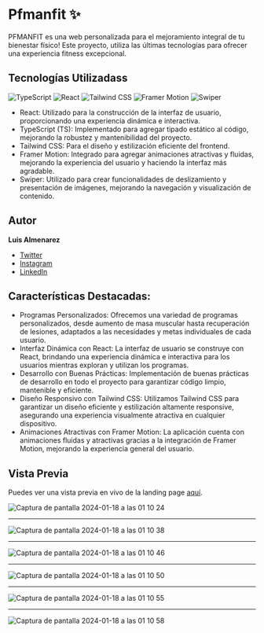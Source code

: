 # Pfmanfit ✨

PFMANFIT es una web personalizada para el mejoramiento integral de tu bienestar físico! Este proyecto, utiliza las últimas tecnologías para ofrecer una experiencia fitness excepcional.

## Tecnologías Utilizadass
![TypeScript](https://img.shields.io/badge/-TypeScript-3178c6?style=flat&logo=typescript&logoColor=white)
![React](https://img.shields.io/badge/-React-61dafb?style=flat&logo=react&logoColor=white)
![Tailwind CSS](https://img.shields.io/badge/-Tailwind_CSS-38b2ac?style=flat&logo=tailwind-css&logoColor=white)
![Framer Motion](https://img.shields.io/badge/-Framer_Motion-0055FF?style=flat&logo=framer&logoColor=white)
![Swiper](https://img.shields.io/badge/-Swiper-6332f6?style=flat&logo=swiper&logoColor=white)


- React: Utilizado para la construcción de la interfaz de usuario, proporcionando una experiencia dinámica e interactiva.
- TypeScript (TS): Implementado para agregar tipado estático al código, mejorando la robustez y mantenibilidad del proyecto.
- Tailwind CSS: Para el diseño y estilización eficiente del frontend.
- Framer Motion: Integrado para agregar animaciones atractivas y fluidas, mejorando la experiencia del usuario y haciendo la interfaz más agradable.
- Swiper: Utilizado para crear funcionalidades de deslizamiento y presentación de imágenes, mejorando la navegación y visualización de contenido.


## Autor

**Luis Almenarez**

- [Twitter](https://twitter.com/_luisalmenarez)
- [Instagram](https://www.instagram.com/_luisalmenarez/)
- [LinkedIn](https://www.linkedin.com/in/luisalmenarez/)

## Características Destacadas:

 - Programas Personalizados: Ofrecemos una variedad de programas personalizados, desde aumento de masa muscular hasta recuperación de lesiones, adaptados a las necesidades y metas individuales de cada usuario.
 - Interfaz Dinámica con React: La interfaz de usuario se construye con React, brindando una experiencia dinámica e interactiva para los usuarios mientras exploran y utilizan los programas.
 - Desarrollo con Buenas Prácticas: Implementación de buenas prácticas de desarrollo en todo el proyecto para garantizar código limpio, mantenible y eficiente.
 - Diseño Responsivo con Tailwind CSS: Utilizamos Tailwind CSS para garantizar un diseño eficiente y estilización altamente responsive, asegurando una experiencia visualmente atractiva en cualquier dispositivo.
 - Animaciones Atractivas con Framer Motion: La aplicación cuenta con animaciones fluidas y atractivas gracias a la integración de Framer Motion, mejorando la experiencia general del usuario.

## Vista Previa

Puedes ver una vista previa en vivo de la landing page [aquí](https://pfmanfit.vercel.app).

![Captura de pantalla 2024-01-18 a las 01 10 24](https://github.com/luisalmenarez/pfmanfit/assets/125621759/f3138607-6a94-428b-bd45-f36e43283e6e)


<hr>

![Captura de pantalla 2024-01-18 a las 01 10 38](https://github.com/luisalmenarez/pfmanfit/assets/125621759/119721ff-2997-46b6-ab38-9dc2e48efefc)

<hr>

![Captura de pantalla 2024-01-18 a las 01 10 46](https://github.com/luisalmenarez/pfmanfit/assets/125621759/452cbc57-0e7b-4e0b-962c-bd8d2d986fae)

<hr>

![Captura de pantalla 2024-01-18 a las 01 10 50](https://github.com/luisalmenarez/pfmanfit/assets/125621759/287756b5-a741-45b7-afb3-baf66a233a45)

<hr>

![Captura de pantalla 2024-01-18 a las 01 10 55](https://github.com/luisalmenarez/pfmanfit/assets/125621759/1a5d91ca-74d7-4f5d-9c7e-7254480ee29b)

<hr>

![Captura de pantalla 2024-01-18 a las 01 10 58](https://github.com/luisalmenarez/pfmanfit/assets/125621759/69bebd70-f29f-434a-865c-0786443c3c9c)


